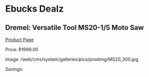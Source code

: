
# Ebucks Dealz
## Dremel: Versatile Tool MS20-1/5 Moto Saw
[Product Page](https://www.ebucks.com/web/shop/productSelected.do?prodId=317233967&catId=336131644)

Price: R1999.00

Image: /web/cms/system/galleries/pics/prodimg/MS20_300.jpg

Savings: 


	